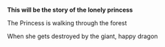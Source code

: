 __This will be the story of the lonely princess__



The Princess is walking through the forest


When she gets destroyed by the giant, happy dragon